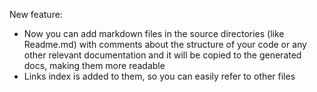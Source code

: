 New feature:
* Now you can add markdown files in the source directories (like Readme.md) with comments about the structure of your code or any other relevant documentation and it will be copied to the generated docs, making them more readable
* Links index is added to them, so you can easily refer to other files
